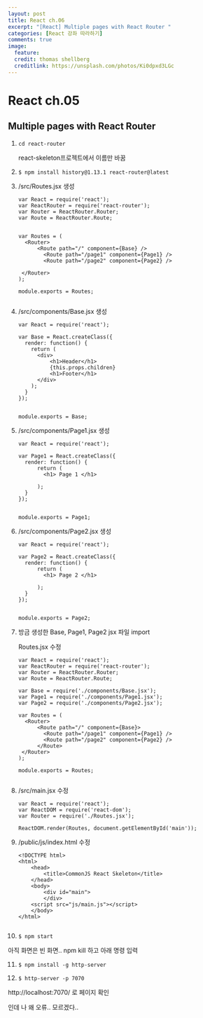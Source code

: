 ```yaml
---
layout: post
title: React ch.06
excerpt: "[React] Multiple pages with React Router "
categories: [React 강좌 따라하기]
comments: true
image:
  feature:
  credit: thomas shellberg
  creditlink: https://unsplash.com/photos/Ki0dpxd3LGc
---
```


# React ch.05

## Multiple pages with React Router

1. `cd react-router`  

    react-skeleton프로젝트에서 이름만 바꿈


2. `$ npm install history@1.13.1 react-router@latest`

3. /src/Routes.jsx 생성

    ```
    var React = require('react');
    var ReactRouter = require('react-router');
    var Router = ReactRouter.Router;
    var Route = ReactRouter.Route;


    var Routes = (
      <Router>
          <Route path="/" component={Base} />
            <Route path="/page1" component={Page1} />
            <Route path="/page2" component={Page2} />

     </Router>
    );

    module.exports = Routes;


    ```

4. /src/components/Base.jsx 생성

    ```
    var React = require('react');

    var Base = React.createClass({
      render: function() {
        return (
          <div>
              <h1>Header</h1>
              {this.props.children}
              <h1>Footer</h1>
          </div>
        );
      }
    });


    module.exports = Base;

    ```

5. /src/components/Page1.jsx 생성

    ```
    var React = require('react');

    var Page1 = React.createClass({
      render: function() {
          return (
            <h1> Page 1 </h1>

          );
      }
    });


    module.exports = Page1;

    ```


6. /src/components/Page2.jsx 생성

    ```
    var React = require('react');

    var Page2 = React.createClass({
      render: function() {
          return (
            <h1> Page 2 </h1>

          );
      }
    });


    module.exports = Page2;

    ```  

7. 방금 생성한 Base, Page1, Page2 jsx 파일 import

    Routes.jsx  수정

    ```
    var React = require('react');
    var ReactRouter = require('react-router');
    var Router = ReactRouter.Router;
    var Route = ReactRouter.Route;

    var Base = require('./components/Base.jsx');
    var Page1 = require('./components/Page1.jsx');
    var Page2 = require('./components/Page2.jsx');

    var Routes = (
      <Router>
          <Route path="/" component={Base}>
            <Route path="/page1" component={Page1} />
            <Route path="/page2" component={Page2} />
          </Route>
     </Router>
    );

    module.exports = Routes;


    ```

8. /src/main.jsx 수정

    ```
    var React = require('react');
    var ReactDOM = require('react-dom');
    var Router = require('./Routes.jsx');

    ReactDOM.render(Routes, document.getElementById('main'));

    ```

9. /public/js/index.html 수정

    ```
    <!DOCTYPE html>
    <html>
        <head>
            <title>CommonJS React Skeleton</title>
        </head>
        <body>
            <div id="main">
            </div>
        <script src="js/main.js"></script>
        </body>
    </html>


    ```


10. `$ npm start`

  아직 화면은 빈 화면.. npm kill 하고 아래 명령 입력

11. `$ npm install -g http-server`

12. `$ http-server -p 7070`

  http://localhost:7070/ 로 페이지 확인

  인데 나 왜 오류.. 모르겠다..
